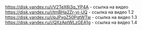 https://disk.yandex.ru/i/V2TeX6j3q_YP4A - ссылка на видео
https://disk.yandex.ru/i/tmBHa2Zr-vj-UQ - ссылка на видео 1.2
https://disk.yandex.ru/i/pJPxgZ50PgtWTw - ссылка на видео 1.3
https://disk.yandex.ru/i/QXzAptWLzGEA1g - ссылка на видео 1.4
